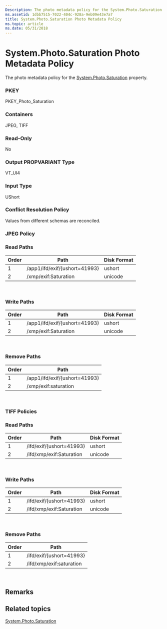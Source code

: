 ```yaml
---
Description: The photo metadata policy for the System.Photo.Saturation property.
ms.assetid: 1dbb7515-7022-404c-928a-9eb09e43e7a7
title: System.Photo.Saturation Photo Metadata Policy
ms.topic: article
ms.date: 05/31/2018
---
```


# System.Photo.Saturation Photo Metadata Policy

The photo metadata policy for the [System.Photo.Saturation](https://msdn.microsoft.com/library/bb760526(VS.85).aspx) property.

### PKEY

PKEY\_Photo\_Saturation

### Containers

JPEG, TIFF

### Read-Only

No

### Output PROPVARIANT Type

VT\_UI4

### Input Type

UShort

### Conflict Resolution Policy

Values from different schemas are reconciled.

### JPEG Policy

### Read Paths



| Order | Path                          | Disk Format |
|-------|-------------------------------|-------------|
| 1     | /app1/ifd/exif/{ushort=41993} | ushort      |
| 2     | /xmp/exif:Saturation          | unicode     |



 

### Write Paths



| Order | Path                          | Disk Format |
|-------|-------------------------------|-------------|
| 1     | /app1/ifd/exif/{ushort=41993} | ushort      |
| 2     | /xmp/exif:Saturation          | unicode     |



 

### Remove Paths



| Order | Path                          |
|-------|-------------------------------|
| 1     | /app1/ifd/exif/{ushort=41993} |
| 2     | /xmp/exif:saturation          |



 

### TIFF Policies

### Read Paths



| Order | Path                     | Disk Format |
|-------|--------------------------|-------------|
| 1     | /ifd/exif/{ushort=41993} | ushort      |
| 2     | /ifd/xmp/exif:Saturation | unicode     |



 

### Write Paths



| Order | Path                     | Disk Format |
|-------|--------------------------|-------------|
| 1     | /ifd/exif/{ushort=41993} | ushort      |
| 2     | /ifd/xmp/exif:Saturation | unicode     |



 

### Remove Paths



| Order | Path                     |
|-------|--------------------------|
| 1     | /ifd/exif/{ushort=41993} |
| 2     | /ifd/xmp/exif:saturation |



 

## Remarks

## Related topics

<dl> <dt>

[System.Photo.Saturation](https://msdn.microsoft.com/library/bb760526(VS.85).aspx)
</dt> </dl>

 

 



